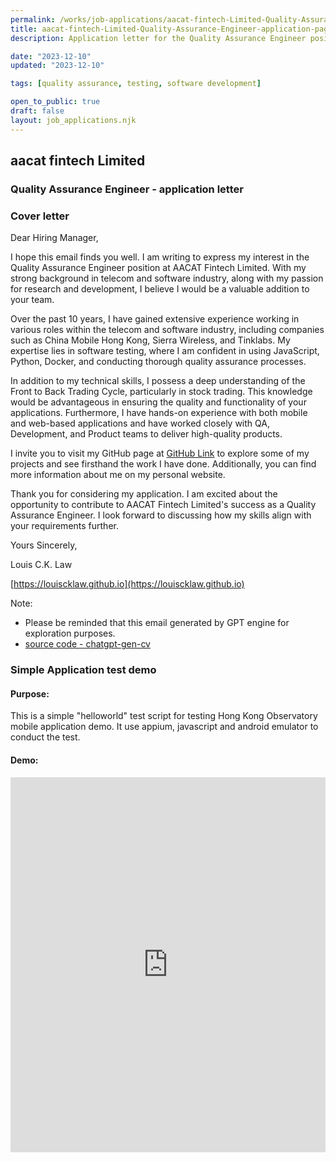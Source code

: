 ```yaml
---
permalink: /works/job-applications/aacat-fintech-Limited-Quality-Assurance-Engineer/index.html
title: aacat-fintech-Limited-Quality-Assurance-Engineer-application-page
description: Application letter for the Quality Assurance Engineer position at aacat fintech Limited.

date: "2023-12-10"
updated: "2023-12-10"

tags: [quality assurance, testing, software development]

open_to_public: true
draft: false
layout: job_applications.njk
---
```


<!-- http://localhost:8080/works/job-applications/aacat-fintech-Limited-Quality-Assurance-Engineer/index.html -->

<div class="letter-header">
  <h2>aacat fintech Limited</h2>
  <h3>Quality Assurance Engineer - application letter</h3>
</div>

### Cover letter

<div class="letter-container">
Dear Hiring Manager,

<div class="spacer"></div>

I hope this email finds you well. I am writing to express my interest in the Quality Assurance Engineer position at AACAT Fintech Limited. With my strong background in telecom and software industry, along with my passion for research and development, I believe I would be a valuable addition to your team.

Over the past 10 years, I have gained extensive experience working in various roles within the telecom and software industry, including companies such as China Mobile Hong Kong, Sierra Wireless, and Tinklabs. My expertise lies in software testing, where I am confident in using JavaScript, Python, Docker, and conducting thorough quality assurance processes.

In addition to my technical skills, I possess a deep understanding of the Front to Back Trading Cycle, particularly in stock trading. This knowledge would be advantageous in ensuring the quality and functionality of your applications. Furthermore, I have hands-on experience with both mobile and web-based applications and have worked closely with QA, Development, and Product teams to deliver high-quality products.

I invite you to visit my GitHub page at [GitHub Link](https://louiscklaw.github.io) to explore some of my projects and see firsthand the work I have done. Additionally, you can find more information about me on my personal website.

Thank you for considering my application. I am excited about the opportunity to contribute to AACAT Fintech Limited's success as a Quality Assurance Engineer. I look forward to discussing how my skills align with your requirements further.

<div class="spacer"></div>

Yours Sincerely,

Louis C.K. Law

[https://louiscklaw.github.io](https://louiscklaw.github.io)

<div class="spacer"></div>

Note:
- Please be reminded that this email generated by GPT engine for exploration purposes.
- [source code - chatgpt-gen-cv](https://github.com/louiscklaw/ai-playlist/tree/master/teamprompt-tryout/chatgpt-gen-cv)
</div>

### Simple Application test demo

#### Purpose:

This is a simple "helloworld" test script for testing Hong Kong Observatory mobile application demo. It use appium, javascript and android emulator to conduct the test.

#### Demo:

<iframe 
  class="shadow"
  width="100%" 
  height="600px" 
  src="https://www.youtube.com/embed/2fMBSod31ao" 
  title="YouTube video player" 
  frameborder="0" 
  allow="accelerometer; autoplay; clipboard-write; encrypted-media; gyroscope; picture-in-picture; web-share" 
  allowfullscreen>
</iframe>